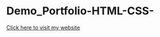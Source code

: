# Demo_Portfolio-HTML-CSS-

[Click here to visit my website](https://mytodolistappsite.netlify.app)
